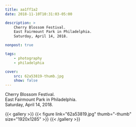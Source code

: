 ```yaml
---
title: aa1ff1a2
date: 2018-11-10T10:31:03-05:00

description: >
    Cherry Blossom Festival.  
    East Fairmount Park in Philadelphia.  
    Saturday, April 14, 2018.  

nonpost: true

tags:
    - photography
    - philadelphia

cover:
    src: 62a53819-thumb.jpg
    show: false
---
```


Cherry Blossom Festival.  
East Fairmount Park in Philadelphia.  
Saturday, April 14, 2018.  

{{< gallery >}}
    {{< figure link="62a53819.jpg" thumb="-thumb" size="1920x1285" >}}
{{< /gallery >}}
